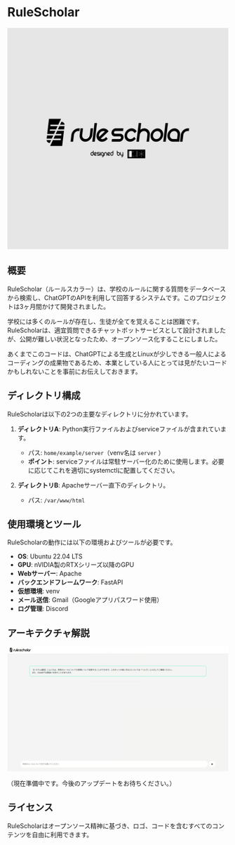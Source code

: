 # RuleScholar

![](logos/nomal/RuleScholar標準アイコン＆ロゴ（クレジット表示・軽量版）.png)

## 概要
RuleScholar（ルールスカラー）は、学校のルールに関する質問をデータベースから検索し、ChatGPTのAPIを利用して回答するシステムです。このプロジェクトは3ヶ月間かけて開発されました。

学校には多くのルールが存在し、生徒が全てを覚えることは困難です。RuleScholarは、適宜質問できるチャットボットサービスとして設計されましたが、公開が難しい状況となったため、オープンソース化することにしました。

あくまでこのコードは、ChatGPTによる生成とLinuxが少しできる一般人によるコーディングの成果物であるため、本業としている人にとっては見がたいコードかもしれないことを事前にお伝えしておきます。

## ディレクトリ構成

RuleScholarは以下の2つの主要なディレクトリに分かれています。

1. **ディレクトリA**: Python実行ファイルおよびserviceファイルが含まれています。
   - パス: `home/example/server`（venv名は `server` ）
   - **ポイント**: serviceファイルは常駐サーバー化のために使用します。必要に応じてこれを適切にsystemctlに配置してください。

2. **ディレクトリB**: Apacheサーバー直下のディレクトリ。
   - パス: `/var/www/html`

## 使用環境とツール

RuleScholarの動作には以下の環境およびツールが必要です。

- **OS**: Ubuntu 22.04 LTS
- **GPU**: nVIDIA製のRTXシリーズ以降のGPU
- **Webサーバー**: Apache
- **バックエンドフレームワーク**: FastAPI
- **仮想環境**: venv
- **メール送信**: Gmail（Googleアプリパスワード使用）
- **ログ管理**: Discord

## アーキテクチャ解説

![](Screenshot.png)

（現在準備中です。今後のアップデートをお待ちください。）

## ライセンス

RuleScholarはオープンソース精神に基づき、ロゴ、コードを含むすべてのコンテンツを自由に利用できます。
